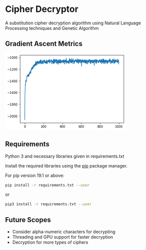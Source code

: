 # Cipher Decryptor

A substitution cipher decryption algorithm using Natural Language Processing techniques and Genetic Algorithm 

## Gradient Ascent Metrics

![grad_ascent](gradient_ascent.png)

## Requirements

Python 3 and necessary libraries given in requirements.txt 

Install the required libraries using the [pip](https://pip.pypa.io/en/stable/) package manager.

For pip version 19.1 or above:

~~~bash
pip install -r requirements.txt --user
~~~

or

~~~bash
pip3 install -r requirements.txt --user
~~~

## Future Scopes

* Consider alpha-numeric characters for decrypting
* Threading and GPU support for faster decryption
* Decryption for more types of ciphers